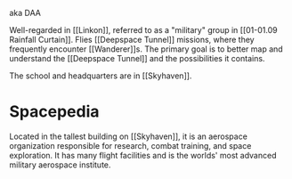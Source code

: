 aka DAA

Well-regarded in [[Linkon]], referred to as a "military" group in [[01-01.09 Rainfall Curtain]]. Flies [[Deepspace Tunnel]] missions, where they frequently encounter [[Wanderer]]s. The primary goal is to better map and understand the [[Deepspace Tunnel]] and the possibilities it contains.

The school and headquarters are in [[Skyhaven]].

# Spacepedia
Located in the tallest building on [[Skyhaven]], it is an aerospace organization responsible for research, combat training, and space exploration. It has many flight facilities and is the worlds' most advanced military aerospace institute.